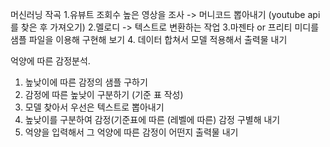 머신러닝 작곡
1.유뷰트 조회수 높은 영상을 조사 -> 머니코드 뽑아내기 (youtube api를 찾은 후 가져오기)
2.멜로디 -> 텍스트로 변환하는 작업
3.마젠타 or 프리티 미디를 샘플 파일을 이용해 구현해 보기
4. 데이터 합쳐서 모델 적용해서 출력물 내기

억양에 따른 감정분석.
1. 높낮이에 따른 감정의 샘플 구하기
2. 감정에 따른 높낮이 구분하기 (기준 표 작성)
3. 모델 찾아서 우선은 텍스트로 뽑아내기
4. 높낮이를 구분하여 감정(기준표에 따른 (레벨에 따른) 감정 구별해 내기
5. 억양을 입력해서 그 억양에 따른 감정이 어떤지 출력물 내기
